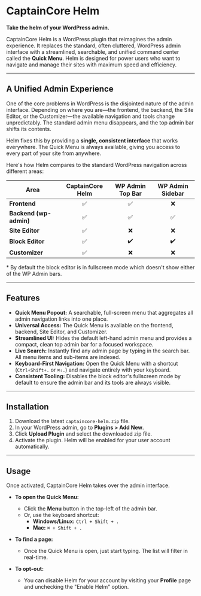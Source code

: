 # CaptainCore Helm

**Take the helm of your WordPress admin.**

CaptainCore Helm is a WordPress plugin that reimagines the admin experience. It replaces the standard, often cluttered, WordPress admin interface with a streamlined, searchable, and unified command center called the **Quick Menu**. Helm is designed for power users who want to navigate and manage their sites with maximum speed and efficiency.

-----

## A Unified Admin Experience

One of the core problems in WordPress is the disjointed nature of the admin interface. Depending on where you are—the frontend, the backend, the Site Editor, or the Customizer—the available navigation and tools change unpredictably. The standard admin menu disappears, and the top admin bar shifts its contents.

Helm fixes this by providing a **single, consistent interface** that works everywhere. The Quick Menu is always available, giving you access to every part of your site from anywhere.

Here's how Helm compares to the standard WordPress navigation across different areas:

| Area | CaptainCore Helm | WP Admin Top Bar | WP Admin Sidebar |
| --- | :---: | :---: | :---: |
| **Frontend** | ✅ | ✅ | ❌ |
| **Backend (wp-admin)** | ✅ | ✅ | ✅ |
| **Site Editor** | ✅ | ❌ | ❌ |
| **Block Editor** | ✅ | ✔️  | ✔️ |
| **Customizer** | ✅ | ❌ | ❌ |

\* By default the block editor is in fullscreen mode which doesn't show either of the WP Admin bars.

-----

## Features

  * **Quick Menu Popout:** A searchable, full-screen menu that aggregates all admin navigation links into one place.
  * **Universal Access:** The Quick Menu is available on the frontend, backend, Site Editor, and Customizer.
  * **Streamlined UI:** Hides the default left-hand admin menu and provides a compact, clean top admin bar for a focused workspace.
  * **Live Search:** Instantly find any admin page by typing in the search bar. All menu items and sub-items are indexed.
  * **Keyboard-First Navigation:** Open the Quick Menu with a shortcut (`Ctrl+Shift+.` or `⌘⇧.`) and navigate entirely with your keyboard.
  * **Consistent Tooling:** Disables the block editor's fullscreen mode by default to ensure the admin bar and its tools are always visible.

-----

## Installation

1.  Download the latest `captaincore-helm.zip` file.
2.  In your WordPress admin, go to **Plugins \> Add New**.
3.  Click **Upload Plugin** and select the downloaded zip file.
4.  Activate the plugin. Helm will be enabled for your user account automatically.

-----

## Usage

Once activated, CaptainCore Helm takes over the admin interface.

  * **To open the Quick Menu:**

      * Click the **Menu** button in the top-left of the admin bar.
      * Or, use the keyboard shortcut:
          * **Windows/Linux:** `Ctrl + Shift + .`
          * **Mac:** `⌘ + Shift + .`

  * **To find a page:**

      * Once the Quick Menu is open, just start typing. The list will filter in real-time.

  * **To opt-out:**

      * You can disable Helm for your account by visiting your **Profile** page and unchecking the "Enable Helm" option.